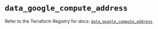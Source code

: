 # `data_google_compute_address`

Refer to the Terraform Registry for docs: [`data_google_compute_address`](https://registry.terraform.io/providers/hashicorp/google/6.18.0/docs/data-sources/compute_address).
